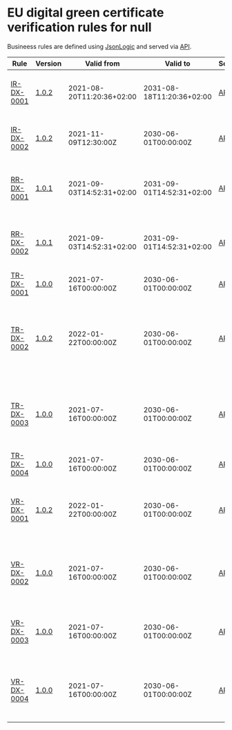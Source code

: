 # EU digital green certificate verification rules for null

Busineess rules are defined using [JsonLogic](https://jsonlogic.com) and served via [API](https://dgca-businessrule-service-test.ezdrav.si/rules/DX).

| Rule | Version | Valid from | Valid to | Source | Description |
| ---- | ------- | ---------- | -------- | ------ | ----------- |
| [IR-DX-0001](IR-DX-0001.json) | [1.0.2](IR-DX-0001_1.0.2.json) | 2021-08-20T11:20:36+02:00 | 2031-08-18T11:20:36+02:00 | [API](https://dgca-businessrule-service-test.ezdrav.si/rules/DX/93a5425911656c8d8e18c90b5319d82ad51da0846ed1eee52b29692d108663f3) | The test center ILLEGAL TC  is not allowed. |
| [IR-DX-0002](IR-DX-0002.json) | [1.0.2](IR-DX-0002_1.0.2.json) | 2021-11-09T12:30:00Z | 2030-06-01T00:00:00Z | [API](https://dgca-businessrule-service-test.ezdrav.si/rules/DX/5a1670f3a116ed293549e5428f0d1fed6883dd88117d8f8549aca554ea33b727) | Compromised DSC: DCC issued after 2021-10-01 are invalid |
| [RR-DX-0001](RR-DX-0001.json) | [1.0.1](RR-DX-0001_1.0.1.json) | 2021-09-03T14:52:31+02:00 | 2031-09-01T14:52:31+02:00 | [API](https://dgca-businessrule-service-test.ezdrav.si/rules/DX/07d3796270571c31222680f6963a702046716c09dc996ba359ae3529e8e87937) | The positive NAA test result (e.g., PCR) must be older than 21 days. |
| [RR-DX-0002](RR-DX-0002.json) | [1.0.1](RR-DX-0002_1.0.1.json) | 2021-09-03T14:52:31+02:00 | 2031-09-01T14:52:31+02:00 | [API](https://dgca-businessrule-service-test.ezdrav.si/rules/DX/ee948e1b4bc7ce76d75f6fd8da0047b916621bb23801fcc075c00db386c6cb2e) | The positive NAA test result (e.g., PCR) must be no older than 120 days. |
| [TR-DX-0001](TR-DX-0001.json) | [1.0.0](TR-DX-0001_1.0.0.json) | 2021-07-16T00:00:00Z | 2030-06-01T00:00:00Z | [API](https://dgca-businessrule-service-test.ezdrav.si/rules/DX/aff63b3ca6b036c713f6efbbe387133eda444149ecd17e3fb59f26f0073cccae) | This must be a NAA test (e.g., PCR). |
| [TR-DX-0002](TR-DX-0002.json) | [1.0.2](TR-DX-0002_1.0.2.json) | 2022-01-22T00:00:00Z | 2030-06-01T00:00:00Z | [API](https://dgca-businessrule-service-test.ezdrav.si/rules/DX/20500f60be17978c2cab3d00cda1bbb68f871c6dc331a1ac210c2ad360fa0c55) | The sample for an antigen test (e.g., rapid test) must have been taken no longer than 36 hours ago. |
| [TR-DX-0003](TR-DX-0003.json) | [1.0.0](TR-DX-0003_1.0.0.json) | 2021-07-16T00:00:00Z | 2030-06-01T00:00:00Z | [API](https://dgca-businessrule-service-test.ezdrav.si/rules/DX/be2d8d4c58bcde8b539db21daee7ca7cc45a51a4f9dd3e99f69dc95092275583) | The sample for an NAA test (e.g., PCR) must have been taken no longer than 60 hours ago. |
| [TR-DX-0004](TR-DX-0004.json) | [1.0.0](TR-DX-0004_1.0.0.json) | 2021-07-16T00:00:00Z | 2030-06-01T00:00:00Z | [API](https://dgca-businessrule-service-test.ezdrav.si/rules/DX/b5362efdba93d19f3954a190ccb4444b0b00ad9932e5428404acb1517e9e71bf) | The test result must be negative. |
| [VR-DX-0001](VR-DX-0001.json) | [1.0.2](VR-DX-0001_1.0.2.json) | 2022-01-22T00:00:00Z | 2030-06-01T00:00:00Z | [API](https://dgca-businessrule-service-test.ezdrav.si/rules/DX/50edb92f97da660997879b382d7e560d004df2da48ee3fbcf62ca4527c50f182) | The vaccination schedule must be complete (e.g., 1/1, 2/2). |
| [VR-DX-0002](VR-DX-0002.json) | [1.0.0](VR-DX-0002_1.0.0.json) | 2021-07-16T00:00:00Z | 2030-06-01T00:00:00Z | [API](https://dgca-businessrule-service-test.ezdrav.si/rules/DX/3b04d382b8f0feeb1f95ec90f6adab0b5df1174550ccc3055f86688a7a475600) | Only the following vaccines are accepted: Biontech, Janssen, Moderna. |
| [VR-DX-0003](VR-DX-0003.json) | [1.0.0](VR-DX-0003_1.0.0.json) | 2021-07-16T00:00:00Z | 2030-06-01T00:00:00Z | [API](https://dgca-businessrule-service-test.ezdrav.si/rules/DX/5f079576d7fb44a02146d05934d24cd95ae195f76f5ad7e46313796c37de0df1) | The vaccine must have been administered at least 7 days ago. |
| [VR-DX-0004](VR-DX-0004.json) | [1.0.0](VR-DX-0004_1.0.0.json) | 2021-07-16T00:00:00Z | 2030-06-01T00:00:00Z | [API](https://dgca-businessrule-service-test.ezdrav.si/rules/DX/e3cfd20feca94a13cee95e86479829173a7aef08b456d0ae27cd963f42baf694) | The vaccine must have been administered no longer than 180 days ago. |
